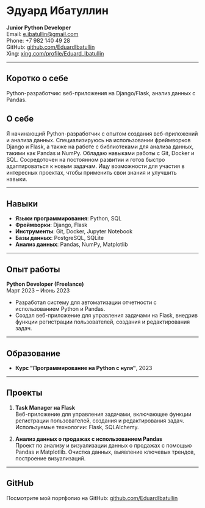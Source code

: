 # Эдуард Ибатуллин  
**Junior Python Developer**  
Email: e.ibatullin@gmail.com  
Phone: +7 982 140 49 28  
GitHub: [github.com/EduardIbatullin](https://github.com/EduardIbatullin)  
Xing: [xing.com/profile/Eduard_Ibatullin](https://www.xing.com/profile/Eduard_Ibatullin)  

---

## Коротко о себе
Python-разработчик: веб-приложения на Django/Flask, анализ данных с Pandas.

## О себе
Я начинающий Python-разработчик с опытом создания веб-приложений и анализа данных. Специализируюсь на использовании фреймворков Django и Flask, а также на работе с библиотеками для анализа данных, такими как Pandas и NumPy. Обладаю навыками работы с Git, Docker и SQL. Сосредоточен на постоянном развитии и готов быстро адаптироваться к новым задачам. Ищу возможности для участия в интересных проектах, чтобы применить свои знания и улучшить навыки.

---

## Навыки
- **Языки программирования**: Python, SQL
- **Фреймворки**: Django, Flask
- **Инструменты**: Git, Docker, Jupyter Notebook
- **Базы данных**: PostgreSQL, SQLite
- **Анализ данных**: Pandas, NumPy, Matplotlib

---

## Опыт работы

**Python Developer (Freelance)**  
Март 2023 – Июнь 2023  
- Разработал систему для автоматизации отчетности с использованием Python и Pandas.
- Создал веб-приложение для управления задачами на Flask, внедрив функции регистрации пользователей, создания и редактирования задач.

---

## Образование
- **Курс "Программирование на Python с нуля"**, 2023  

---

## Проекты
1. **Task Manager на Flask**  
   Веб-приложение для управления задачами, включающее функции регистрации пользователей, создания и редактирования задач. Используемые технологии: Flask, SQLAlchemy.

2. **Анализ данных о продажах с использованием Pandas**  
   Проект по анализу и визуализации данных о продажах с помощью Pandas и Matplotlib. Очистка данных, выявление ключевых трендов, построение визуализаций.

---

## GitHub
Посмотрите мой портфолио на GitHub: [github.com/EduardIbatullin](https://github.com/EduardIbatullin/Portfolio/blob/main/portfolio.md)
